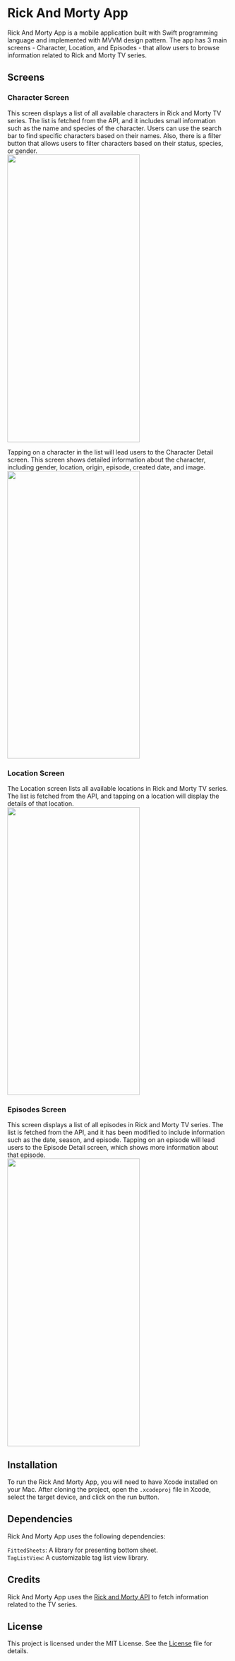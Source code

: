 # Rick And Morty App
Rick And Morty App is a mobile application built with Swift programming language and implemented with MVVM design pattern. The app has 3 main screens - Character, Location, and Episodes - that allow users to browse information related to Rick and Morty TV series.

## Screens
### Character Screen
This screen displays a list of all available characters in Rick and Morty TV series. The list is fetched from the API, and it includes small information such as the name and species of the character. Users can use the search bar to find specific characters based on their names. Also, there is a filter button that allows users to filter characters based on their status, species, or gender.\
<img src="https://user-images.githubusercontent.com/29261625/235571022-65e073fc-4153-44c4-a0c0-f8f1961eee85.png" width="300" height="650">

Tapping on a character in the list will lead users to the Character Detail screen. This screen shows detailed information about the character, including gender, location, origin, episode, created date, and image.\
<img src="https://user-images.githubusercontent.com/29261625/235571864-ebbe0adf-e930-4e80-b42c-c5e3b5f9f6ec.png" width="300" height="650">

### Location Screen
The Location screen lists all available locations in Rick and Morty TV series. The list is fetched from the API, and tapping on a location will display the details of that location.\
<img src="https://user-images.githubusercontent.com/29261625/235571953-600ea46c-7712-4193-8279-80746519c328.png" width="300" height="650">

### Episodes Screen
This screen displays a list of all episodes in Rick and Morty TV series. The list is fetched from the API, and it has been modified to include information such as the date, season, and episode. Tapping on an episode will lead users to the Episode Detail screen, which shows more information about that episode.\
<img src="https://user-images.githubusercontent.com/29261625/235571997-f917d764-06d5-4207-96f8-58ee83f7668f.png" width="300" height="650">

## Installation
To run the Rick And Morty App, you will need to have Xcode installed on your Mac. After cloning the project, open the `.xcodeproj` file in Xcode, select the target device, and click on the run button.

## Dependencies
Rick And Morty App uses the following dependencies:

`FittedSheets`: A library for presenting bottom sheet.\
`TagListView`: A customizable tag list view library.

## Credits
Rick And Morty App uses the [Rick and Morty API](https://rickandmortyapi.com) to fetch information related to the TV series.

## License
This project is licensed under the MIT License. See the [License](LICENSE.md) file for details.

